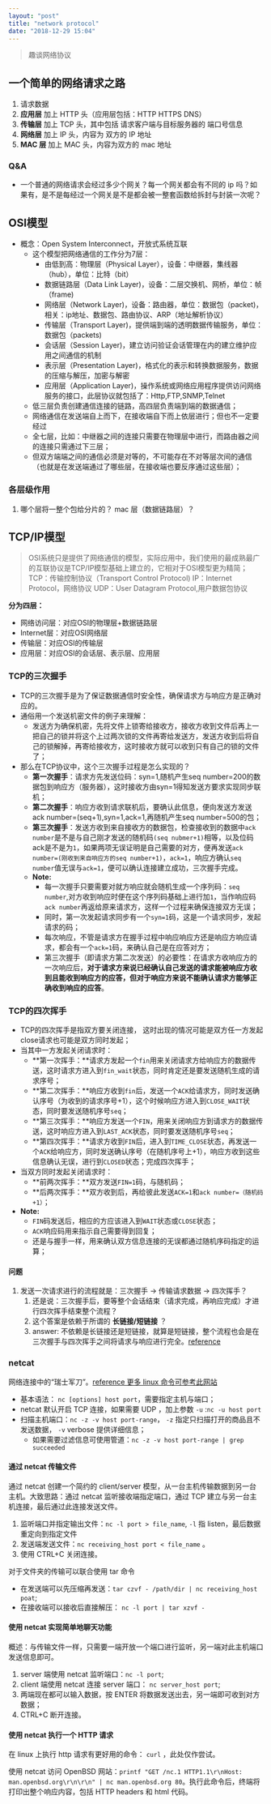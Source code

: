```yaml
---
layout: "post"
title: "network protocol"
date: "2018-12-29 15:04"
---
```


> 趣谈网络协议

## 一个简单的网络请求之路

1. 请求数据
2. **应用层** 加上 HTTP 头（应用层包括：HTTP HTTPS DNS）
3. **传输层** 加上 TCP 头，其中包括 请求客户端与目标服务器的 端口号信息
4. **网络层** 加上 IP 头，内容为 双方的 IP 地址
5. **MAC 层** 加上 MAC 头，内容为双方的 mac 地址

### Q&A

- 一个普通的网络请求会经过多少个网关？每一个网关都会有不同的 ip 吗？如果有，是不是每经过一个网关是不是都会被一整套函数给拆封与封装一次呢？

## OSI模型

- 概念：Open System Interconnect，开放式系统互联
  - 这个模型把网络通信的工作分为7层：
    - 由低到高：物理层（Physical Layer），设备：中继器，集线器（hub），单位：比特（bit）
    - 数据链路层（Data Link Layer)，设备：二层交换机、网桥，单位：帧（frame)
    - 网络层（Network Layer)，设备：路由器，单位：数据包（packet)，相关：ip地址、数据包、路由协议、ARP（地址解析协议）
    - 传输层（Transport Layer)，提供端到端的透明数据传输服务，单位：数据包（packets)
    - 会话层（Session Layer)，建立访问验证会话管理在内的建立维护应用之间通信的机制
    - 表示层（Presentation Layer)，格式化的表示和转换数据服务，数据的压缩与解压，加密与解密
    - 应用层（Application Layer)，操作系统或网络应用程序提供访问网络服务的接口，此层协议就包括了：Http,FTP,SNMP,Telnet
  - 低三层负责创建通信连接的链路，高四层负责端到端的数据通信；
  - 网络通信在发送端自上而下，在接收端自下而上依层进行；但也不一定要经过
  - 全七层，比如：中继器之间的连接只需要在物理层中进行，而路由器之间的连接只需通过下三层；
  - 但双方端端之间的通信必须是对等的，不可能存在不对等层次间的通信（也就是在发送端通过了哪些层，在接收端也要反序通过这些层）；

### 各层级作用

1. 哪个层将一整个包给分片的？ mac 层（数据链路层）？

## TCP/IP模型

> OSI系统只是提供了网络通信的模型，实际应用中，我们使用的最成熟最广的互联协议是TCP/IP模型基础上建立的，它相对于OSI模型更为精简；
> TCP：传输控制协议（Transport Control Protocol)
> IP：Internet Protocol，网络协议
> UDP：User Datagram Protocol,用户数据包协议

**分为四层：**

- 网络访问层：对应OSI的物理层+数据链路层
- Internet层：对应OSI网络层
- 传输层：对应OSI的传输层
- 应用层：对应OSI的会话层、表示层、应用层

### TCP的三次握手

- TCP的三次握手是为了保证数据通信时安全性，确保请求方与响应方是正确对应的。
- 通俗用一个发送机密文件的例子来理解：
  - 发送方为确保机密，先将文件上锁寄给接收方，接收方收到文件后再上一把自己的锁并将这个上过两次锁的文件再寄给发送方，发送方收到后将自己的锁解掉，再寄给接收方，这时接收方就可以收到只有自己的锁的文件了；
- 那么在TCP协议中，这个三次握手过程是怎么实现的？
  - **第一次握手**：请求方先发送位码：syn=1,随机产生seq number=200的数据包到响应方（服务器），这时接收方由syn=1得知发送方要求实现同步联机；
  - **第二次握手**：响应方收到请求联机后，要确认此信息，便向发送方发送ack number=(seq+1),syn=1,ack=1,再随机产生seq number=500的包；
  - **第三次握手**：发送方收到来自接收方的数据包，检查接收到的数据中`ack number`是不是与自己刚才发送的随机码`(seq nubmer+1)`相等，以及位码ack是不是为`1`，如果两项无误证明是自己需要的对方，便再发送`ack number=(刚收到来自响应方的seq number+1)`，`ack=1`，响应方确认`seq number`值无误与`ack=1`，便可以确认连接建立成功，三次握手完成。
  - **Note:**
    - 每一次握手只要需要对就方响应就会随机生成一个序列码：`seq number`,对方收到响应时便在这个序列码基础上进行加`1`，当作响应码`ack number`再返给原来请求方，这样一个过程来确保连接双方无误；
    - 同时，第一次发起请求同步有一个`syn=1`码，这是一个请求同步，发起请求的码；
    - 每次响应，不管是请求方在握手过程中响应响应方还是响应方响应请求，都会有一个`ack=1`码，来确认自己是在应答对方；
    - 第三次握手（即请求方第二次发送）的必要性：在请求方收响应方的一次响应后，**对于请求方来说已经确认自己发送的请求能被响应方收到且能收到响应方的应答，但对于响应方来说不能确认请求方能够正确收到响应的应答**。

### TCP的四次挥手

- TCP的四次挥手是指双方要关闭连接， 这时出现的情况可能是双方任一方发起close请求也可能是双方同时发起；
- 当其中一方发起关闭请求时：
  - **第一次挥手：**请求方发起一个`fin`用来关闭请求方给响应方的数据传送，这时请求方进入到`fin_wait`状态，同时肯定还是要发送随机生成的请求序号；
  - **第二次挥手：**响应方收到`fin`后，发送一个`ACK`给请求方，同时发送确认序号（为收到的请求序号+1），这个时候响应方进入到`CLOSE_WAIT`状态，同时要发送随机序号`seq`；
  - **第三次挥手：**响应方发送一个`FIN`，用来关闭响应方到请求方的数据传送，这时响应方进入到`LAST_ACK`状态，同时要发送随机序号`seq`；
  - **第四次挥手：**请求方收到`FIN`后，进入到`TIME_CLOSE`状态，再发送一个`ACK`给响应方，同时发送确认序号（在随机序号上+1），响应方收到这些信息确认无误，进行到`CLOSED`状态；完成四次挥手；
- 当双方同时发起关闭请求时：
  - **前两次挥手：**双方发送`FIN=1`码，与随机码；
  - **后两次挥手：**双方收到后，再给彼此发送`ACK=1`和`ack number=（随机码+1）`；
- **Note:**
  - `FIN`码发送后，相应的方应该进入到`WAIT`状态或`CLOSE`状态；
  - `ACK`响应码用来指示自己需要得到回复；
  - 还是与握手一样，用来确认双方信息连接的无误都通过随机序码指定的运算；

#### 问题

1. 发送一次请求进行的流程就是：三次握手 -> 传输请求数据 -> 四次挥手？
   1. 还是说：三次握手后，要等整个会话结束（请求完成，再响应完成）才进行四次挥手结束整个流程？
   2. 这个答案是依赖于所谓的 **长链接/短链接** ？
   3. answer: 不依赖是长链接还是短链接，就算是短链接，整个流程也会是在三次握手与四次挥手之间将请求与响应进行完全。[reference](https://www.cnblogs.com/0201zcr/p/4694945.html)

### netcat

网络连接中的“瑞士军刀”。[reference 更多 linux 命令可参考此网站](https://linuxize.com/post/netcat-nc-command-with-examples/)

- 基本语法： `nc [options] host port`，需要指定主机与端口；
- netcat 默认开启 TCP 连接，如果需要 UDP ，加上参数 `-u` :`nc -u host port`
- 扫描主机端口：`nc -z -v host port-range`， `-z` 指定只扫描打开的商品且不发送数据， `-v` verbose 提供详细信息；
  - 如果需要过滤信息可使用管道：`nc -z -v host port-range | grep succeeded`

#### 通过 netcat 传输文件

通过 netcat 创建一个简约的 client/server 模型，从一台主机传输数据到另一台主机。大致思路：通过 netcat 监听接收端指定端口，通过 TCP 建立与另一台主机连接，最后通过此连接发送文件。

1. 监听端口并指定输出文件：`nc -l port > file_name`, `-l` 指 listen，最后数据重定向到指定文件
2. 发送端发送文件：`nc receiving_host port < file_name` 。
3. 使用 CTRL+C 关闭连接。

对于文件夹的传输可以联合使用 tar 命令

- 在发送端可以先压缩再发送：`tar czvf - /path/dir | nc receiving_host poat`;
- 在接收端可以接收后直接解压： `nc -l port | tar xzvf -`

#### 使用 netcat 实现简单地聊天功能

概述：与传输文件一样，只需要一端开放一个端口进行监听，另一端对此主机端口发送信息即可。

1. server 端使用 netcat 监听端口：`nc -l port`;
2. client 端使用 netcat 连接 server 端口： `nc server_host port`;
3. 两端现在都可以输入数据，按 ENTER 将数据发送出去，另一端即可收到对方数据；
4. CTRL+C 断开连接。

#### 使用 netcat 执行一个 HTTP 请求

在 linux 上执行 http 请求有更好用的命令： `curl` ，此处仅作尝试。

使用 netcat 访问 OpenBSD 网站：`printf "GET /nc.1 HTTP1.1\r\nHost: man.openbsd.org\r\n\r\n" | nc man.openbsd.org 80`。执行此命令后，终端将打印出整个响应内容，包括 HTTP headers 和 html 代码。
